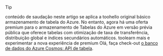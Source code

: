 > [!TIP]
> conteúdo de saudação neste artigo se aplica a toohello original básico armazenamento de tabela do Azure. No entanto, agora há uma oferta premium para o armazenamento de Tabelas do Azure em versão prévia pública que oferece tabelas com otimização de taxa de transferência, distribuição global e índices secundários automáticos. toolearn mais e experimentar a nova experiência de premium Olá, faça check-out [o banco de dados do Azure Cosmos: API de tabela](https://aka.ms/premiumtables).
>

